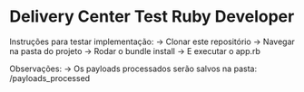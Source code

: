 <h1>Delivery Center Test Ruby Developer</h1>

Instruções para testar implementação:
-> Clonar este repositório
-> Navegar na pasta do projeto
-> Rodar o bundle install
-> E executar o app.rb


Observações:
-> Os payloads processados serão salvos na pasta: /payloads_processed

